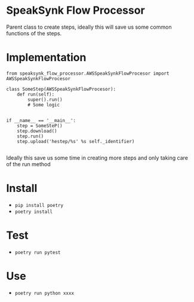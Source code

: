 # SpeakSynk Flow Processor


Parent class to create steps, ideally this will save us some common functions of the steps.


# Implementation


```
from speaksynk_flow_processor.AWSSpeakSynkFlowProcesor import AWSSpeakSynkFlowProcesor

class SomeStep(AWSSpeakSynkFlowProcesor):
    def run(self):
        super().run()
        # Some logic


if __name__ == '__main__':
    step = SomeSteP()
    step.download()
    step.run()
    step.upload('hestep/%s' %s self._identifier)  
    
```

Ideally this save us some time in creating more steps and only taking care of the run method


# Install

* `pip install poetry`
* `poetry install`

# Test

* `poetry run pytest`


# Use

* `poetry run python xxxx`